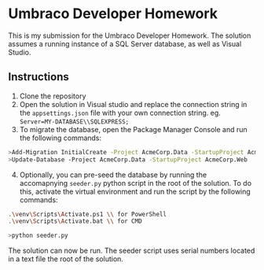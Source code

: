 # Umbraco Developer Homework

This is my submission for the Umbraco Developer Homework. The solution assumes a running instance of 
a SQL Server database, as well as Visual Studio. 

## Instructions

1. Clone the repository
2. Open the solution in Visual studio and replace the connection string in the `appsettings.json` file with your own connection string.
eg. `Server=MY-DATABASE\\SQLEXPRESS;`
3. To migrate the database, open the Package Manager Console and run the following commands:
```bash
>Add-Migration InitialCreate -Project AcmeCorp.Data -StartupProject AcmeCorp.Web
>Update-Database -Project AcmeCorp.Data -StartupProject AcmeCorp.Web
```
4. Optionally, you can pre-seed the database by running the accomapnying `seeder.py` python script in the root of the solution. 
To do this, activate the virtual environment and run the script by the following commands:
```bash
.\venv\Scripts\Activate.ps1 \\ for PowerShell
.\venv\Scripts\Activate.bat \\ for CMD

>python seeder.py
``` 

The solution can now be run. The seeder script uses serial numbers located in a text file the root of the solution. 
